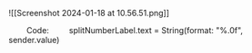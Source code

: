 ![[Screenshot 2024-01-18 at 10.56.51.png]]

        Code:
        splitNumberLabel.text = String(format: "%.0f", sender.value) 







